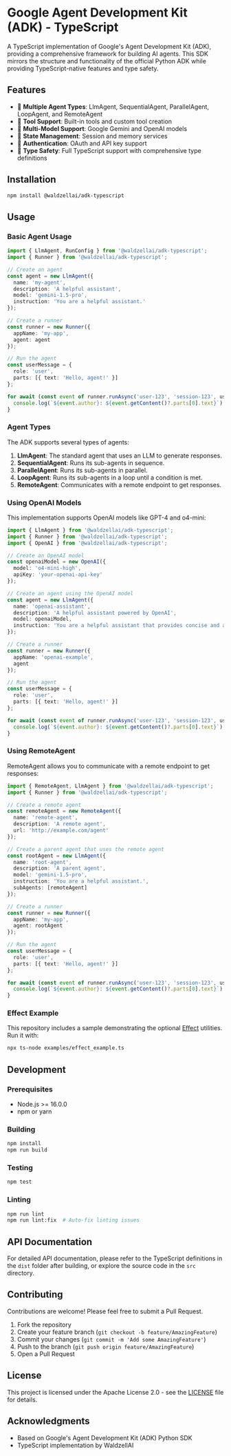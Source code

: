 # Google Agent Development Kit (ADK) - TypeScript

A TypeScript implementation of Google's Agent Development Kit (ADK), providing a comprehensive framework for building AI agents. This SDK mirrors the structure and functionality of the official Python ADK while providing TypeScript-native features and type safety.

## Features

- 🤖 **Multiple Agent Types**: LlmAgent, SequentialAgent, ParallelAgent, LoopAgent, and RemoteAgent
- 🔧 **Tool Support**: Built-in tools and custom tool creation
- 🧠 **Multi-Model Support**: Google Gemini and OpenAI models
- 💾 **State Management**: Session and memory services
- 🔐 **Authentication**: OAuth and API key support
- 📝 **Type Safety**: Full TypeScript support with comprehensive type definitions

## Installation

```bash
npm install @waldzellai/adk-typescript
```

## Usage

### Basic Agent Usage

```typescript
import { LlmAgent, RunConfig } from '@waldzellai/adk-typescript';
import { Runner } from '@waldzellai/adk-typescript';

// Create an agent
const agent = new LlmAgent({
  name: 'my-agent',
  description: 'A helpful assistant',
  model: 'gemini-1.5-pro',
  instruction: 'You are a helpful assistant.'
});

// Create a runner
const runner = new Runner({
  appName: 'my-app',
  agent: agent
});

// Run the agent
const userMessage = {
  role: 'user',
  parts: [{ text: 'Hello, agent!' }]
};

for await (const event of runner.runAsync('user-123', 'session-123', userMessage)) {
  console.log(`${event.author}: ${event.getContent()?.parts[0].text}`);
}
```

### Agent Types

The ADK supports several types of agents:

1. **LlmAgent**: The standard agent that uses an LLM to generate responses.
2. **SequentialAgent**: Runs its sub-agents in sequence.
3. **ParallelAgent**: Runs its sub-agents in parallel.
4. **LoopAgent**: Runs its sub-agents in a loop until a condition is met.
5. **RemoteAgent**: Communicates with a remote endpoint to get responses.

### Using OpenAI Models

This implementation supports OpenAI models like GPT-4 and o4-mini:

```typescript
import { LlmAgent } from '@waldzellai/adk-typescript';
import { Runner } from '@waldzellai/adk-typescript';
import { OpenAI } from '@waldzellai/adk-typescript';

// Create an OpenAI model
const openaiModel = new OpenAI({
  model: 'o4-mini-high',
  apiKey: 'your-openai-api-key'
});

// Create an agent using the OpenAI model
const agent = new LlmAgent({
  name: 'openai-assistant',
  description: 'A helpful assistant powered by OpenAI',
  model: openaiModel,
  instruction: 'You are a helpful assistant that provides concise and accurate information.'
});

// Create a runner
const runner = new Runner({
  appName: 'openai-example',
  agent
});

// Run the agent
const userMessage = {
  role: 'user',
  parts: [{ text: 'Hello, agent!' }]
};

for await (const event of runner.runAsync('user-123', 'session-123', userMessage)) {
  console.log(`${event.author}: ${event.getContent()?.parts[0].text}`);
}
```

### Using RemoteAgent

RemoteAgent allows you to communicate with a remote endpoint to get responses:

```typescript
import { RemoteAgent, LlmAgent } from '@waldzellai/adk-typescript';
import { Runner } from '@waldzellai/adk-typescript';

// Create a remote agent
const remoteAgent = new RemoteAgent({
  name: 'remote-agent',
  description: 'A remote agent',
  url: 'http://example.com/agent'
});

// Create a parent agent that uses the remote agent
const rootAgent = new LlmAgent({
  name: 'root-agent',
  description: 'A parent agent',
  model: 'gemini-1.5-pro',
  instruction: 'You are a helpful assistant.',
  subAgents: [remoteAgent]
});

// Create a runner
const runner = new Runner({
  appName: 'my-app',
  agent: rootAgent
});

// Run the agent
const userMessage = {
  role: 'user',
  parts: [{ text: 'Hello, agent!' }]
};

for await (const event of runner.runAsync('user-123', 'session-123', userMessage)) {
  console.log(`${event.author}: ${event.getContent()?.parts[0].text}`);
}
```

### Effect Example

This repository includes a sample demonstrating the optional
[Effect](https://effect.website/) utilities. Run it with:

```bash
npx ts-node examples/effect_example.ts
```

## Development

### Prerequisites

- Node.js >= 16.0.0
- npm or yarn

### Building

```bash
npm install
npm run build
```

### Testing

```bash
npm test
```

### Linting

```bash
npm run lint
npm run lint:fix  # Auto-fix linting issues
```

## API Documentation

For detailed API documentation, please refer to the TypeScript definitions in the `dist` folder after building, or explore the source code in the `src` directory.

## Contributing

Contributions are welcome! Please feel free to submit a Pull Request.

1. Fork the repository
2. Create your feature branch (`git checkout -b feature/AmazingFeature`)
3. Commit your changes (`git commit -m 'Add some AmazingFeature'`)
4. Push to the branch (`git push origin feature/AmazingFeature`)
5. Open a Pull Request

## License

This project is licensed under the Apache License 2.0 - see the [LICENSE](LICENSE) file for details.

## Acknowledgments

- Based on Google's Agent Development Kit (ADK) Python SDK
- TypeScript implementation by WaldzellAI
